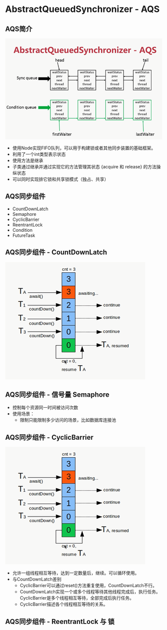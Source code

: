 # AbstractQueuedSynchronizer - AQS

## AQS简介

![AQS](./images/c6.png)

- 使用Node实现FIFO队列，可以用于构建锁或者其他同步装置的基础框架。
- 利用了一个int类型表示状态
- 使用方法是继承
- 子类通过继承并通过实现它的方法管理其状态 {acquire 和 release} 的方法操纵状态
- 可以同时实现排它锁和共享锁模式（独占、共享）

## AQS同步组件

- CountDownLatch
- Semaphore
- CyclicBarrier
- ReentrantLock
- Condition
- FutureTask

## AQS同步组件 - CountDownLatch

![CountDownLatch](./images/c7.png)

## AQS同步组件 - 信号量 Semaphore

- 控制每个资源同一时间被访问次数
- 使用场景：
  - 限制只能限制多少访问的场景，比如数据库连接池

## AQS同步组件 - CyclicBarrier

![CyclicBarrier](./images/c7.png)

- 允许一组线程相互等待，达到一定数量后，继续。可以循环使用。
- 与CountDownLatch差别
  - CyclicBarrier可以通过reset()方法重复使用，CountDownLatch不行。
  - CountDownLatch实现一个或多个线程等待其他线程完成后，执行任务。CyclicBarrier是多个线程相互等待，全部完成后执行任务。
  - CyclicBarrier描述各个线程相互等待的关系。

## AQS同步组件 - ReentrantLock 与 锁